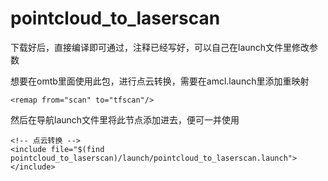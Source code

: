# pointcloud_to_laserscan

下载好后，直接编译即可通过，注释已经写好，可以自己在launch文件里修改参数

想要在omtb里面使用此包，进行点云转换，需要在amcl.launch里添加重映射
```
<remap from="scan" to="tfscan"/>
```
然后在导航launch文件里将此节点添加进去，便可一并使用
```
<!-- 点云转换 -->
<include file="$(find pointcloud_to_laserscan)/launch/pointcloud_to_laserscan.launch">
</include>
```
